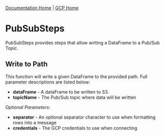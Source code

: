 [Documentation Home](../../docs/readme.md) | [GCP Home](../readme.md)

# PubSubSteps
PubSubSteps provides steps that allow writing a DataFrame to a Pub/Sub Topic.

## Write to Path
This function will write a given DataFrame to the provided path. Full parameter descriptions are listed below:

* **dataFrame** - A dataFrame to be written to S3.
* **topicName** - The Pub/Sub topic where data will be written

*Optional Parameters:*
* **separator** - An optional separator character to use when formatting rows into a message
* **credentials** - The GCP credentials to use when connecting
